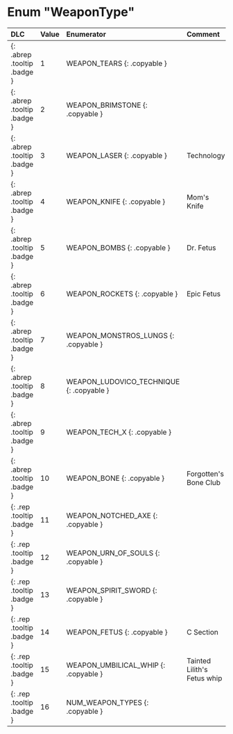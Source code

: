 # Enum "WeaponType"
|DLC|Value|Enumerator|Comment|
|:--|:--|:--|:--|
|[ ](#){: .abrep .tooltip .badge }|1 |WEAPON_TEARS {: .copyable } |  |
|[ ](#){: .abrep .tooltip .badge }|2 |WEAPON_BRIMSTONE {: .copyable } |  |
|[ ](#){: .abrep .tooltip .badge }|3 |WEAPON_LASER {: .copyable } | Technology |
|[ ](#){: .abrep .tooltip .badge }|4 |WEAPON_KNIFE {: .copyable } | Mom's Knife |
|[ ](#){: .abrep .tooltip .badge }|5 |WEAPON_BOMBS {: .copyable } | Dr. Fetus |
|[ ](#){: .abrep .tooltip .badge }|6 |WEAPON_ROCKETS {: .copyable } | Epic Fetus |
|[ ](#){: .abrep .tooltip .badge }|7 |WEAPON_MONSTROS_LUNGS {: .copyable } |  |
|[ ](#){: .abrep .tooltip .badge }|8 |WEAPON_LUDOVICO_TECHNIQUE {: .copyable } |  |
|[ ](#){: .abrep .tooltip .badge }|9 |WEAPON_TECH_X {: .copyable } |  |
|[ ](#){: .abrep .tooltip .badge }|10 |WEAPON_BONE {: .copyable } | Forgotten's Bone Club |
|[ ](#){: .rep .tooltip .badge }|11 |WEAPON_NOTCHED_AXE {: .copyable } |  |
|[ ](#){: .rep .tooltip .badge }|12 |WEAPON_URN_OF_SOULS {: .copyable } |  |
|[ ](#){: .rep .tooltip .badge }|13 |WEAPON_SPIRIT_SWORD {: .copyable } |  |
|[ ](#){: .rep .tooltip .badge }|14 |WEAPON_FETUS {: .copyable } | C Section |
|[ ](#){: .rep .tooltip .badge }|15 |WEAPON_UMBILICAL_WHIP {: .copyable } | Tainted Lilith's Fetus whip |
|[ ](#){: .rep .tooltip .badge }|16 |NUM_WEAPON_TYPES {: .copyable } |  |